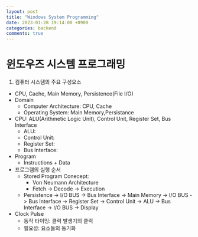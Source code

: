 ```yaml
---
layout: post
title: "Windows System Programming"
date: 2023-01-28 19:14:00 +0900
categories: backend
comments: true
---
```

# 윈도우즈 시스템 프로그래밍
1. 컴퓨터 시스템의 주요 구성요소
- CPU, Cache, Main Memory, Persistence(File I/O)
- Domain
  - Computer Architecture: CPU, Cache
  - Operating System: Main Memory,Persistance
- CPU: ALU(Arithmetic Logic Unit), Control Unit, Register Set, Bus Interface
  - ALU:
  - Control Unit:
  - Register Set:
  - Bus Interface: 
- Program
  - Instructions + Data
- 프로그램의 실행 순서
  - Stored Program Conecept:
    - Von Neumann Architecture
    - Fetch -> Decode -> Execution
  - Persistence -> I/O BUS -> Bus Interface -> Main Memory -> I/O BUS -> Bus Interface -> Register Set -> Control Unit -> ALU -> Bus Interface -> I/O BUS -> Display
- Clock Pulse
  - 동작 타이밍: 클럭 발생기의 클럭
  - 필요성: 요소들의 동기화